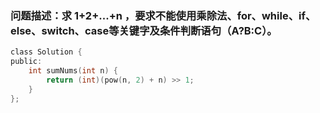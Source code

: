 ### 问题描述：求 1+2+...+n ，要求不能使用乘除法、for、while、if、else、switch、case等关键字及条件判断语句（A?B:C）。

```c
class Solution {
public:
    int sumNums(int n) {
        return (int)(pow(n, 2) + n) >> 1;
    }
};
```